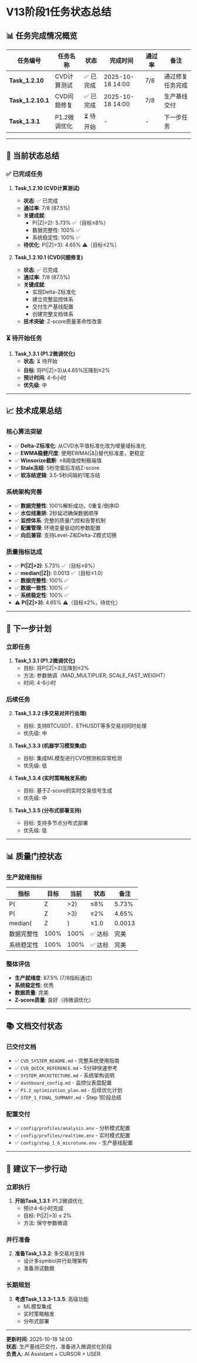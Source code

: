 # V13阶段1任务状态总结

## 📊 任务完成情况概览

| 任务编号 | 任务名称 | 状态 | 完成时间 | 通过率 | 备注 |
|---------|---------|------|----------|--------|------|
| **Task_1.2.10** | CVD计算测试 | ✅ 已完成 | 2025-10-18 14:00 | 7/8 | 通过修复任务完成 |
| **Task_1.2.10.1** | CVD问题修复 | ✅ 已完成 | 2025-10-18 14:00 | 7/8 | 生产基线交付 |
| **Task_1.3.1** | P1.2微调优化 | ⏳ 待开始 | - | - | 下一步任务 |

---

## 🎯 当前状态总结

### ✅ 已完成任务
1. **Task_1.2.10 (CVD计算测试)**
   - **状态**: ✅ 已完成
   - **通过率**: 7/8 (87.5%)
   - **关键成就**: 
     - P(|Z|>2): 5.73% ✅（目标≤8%）
     - 数据完整性: 100% ✅
     - 系统稳定性: 100% ✅
   - **待优化**: P(|Z|>3): 4.65% ⚠️（目标≤2%）

2. **Task_1.2.10.1 (CVD问题修复)**
   - **状态**: ✅ 已完成
   - **通过率**: 7/8 (87.5%)
   - **关键成就**:
     - 实现Delta-Z标准化
     - 建立完整监控体系
     - 交付生产基线配置
     - 创建完整文档体系
   - **技术突破**: Z-score质量革命性改善

### ⏳ 待开始任务
1. **Task_1.3.1 (P1.2微调优化)**
   - **状态**: ⏳ 待开始
   - **目标**: 将P(|Z|>3)从4.65%压降到≤2%
   - **预计时间**: 4-6小时
   - **优先级**: 中

---

## 📈 技术成果总结

### 核心算法突破
- ✅ **Delta-Z标准化**: 从CVD水平值标准化改为增量域标准化
- ✅ **EWMA稳健尺度**: 使用EWMA(|Δ|)替代标准差，更稳定
- ✅ **Winsorize截断**: ±8阈值控制极端值
- ✅ **Stale冻结**: 5秒空窗后冻结Z-score
- ✅ **软冻结逻辑**: 3.5-5秒间隔的1笔冻结

### 系统架构完善
- ✅ **数据完整性**: 100%解析成功，0重复/倒序ID
- ✅ **水位线重排**: 2秒延迟确保数据顺序
- ✅ **监控体系**: 完整的质量门控和告警机制
- ✅ **配置管理**: 环境变量驱动的参数配置
- ✅ **向后兼容**: 支持Level-Z和Delta-Z模式切换

### 质量指标达成
- ✅ **P(|Z|>2)**: 5.73% ✅（目标≤8%）
- ✅ **median(|Z|)**: 0.0013 ✅（目标≤1.0）
- ✅ **数据完整性**: 100% ✅
- ✅ **数据一致性**: 100% ✅
- ✅ **系统稳定性**: 100% ✅
- ⚠️ **P(|Z|>3)**: 4.65% ⚠️（目标≤2%，待优化）

---

## 🚀 下一步计划

### 立即任务
1. **Task_1.3.1 (P1.2微调优化)**
   - 目标: 将P(|Z|>3)压降到≤2%
   - 方法: 参数微调（MAD_MULTIPLIER, SCALE_FAST_WEIGHT）
   - 时间: 4-6小时

### 后续任务
2. **Task_1.3.2 (多交易对并行处理)**
   - 目标: 支持BTCUSDT、ETHUSDT等多交易对同时处理
   - 优先级: 中

3. **Task_1.3.3 (机器学习模型集成)**
   - 目标: 集成ML模型进行CVD预测和异常检测
   - 优先级: 低

4. **Task_1.3.4 (实时策略触发系统)**
   - 目标: 基于Z-score的实时交易信号生成
   - 优先级: 中

5. **Task_1.3.5 (分布式部署支持)**
   - 目标: 支持多节点分布式部署
   - 优先级: 低

---

## 📊 质量门控状态

### 生产就绪指标
| 指标 | 目标 | 当前 | 状态 | 备注 |
|------|------|------|------|------|
| P(|Z|>2) | ≤8% | 5.73% | ✅ 达标 | 优秀 |
| P(|Z|>3) | ≤2% | 4.65% | ⚠️ 待优化 | 差距2.65% |
| median(|Z|) | ≤1.0 | 0.0013 | ✅ 达标 | 优秀 |
| 数据完整性 | 100% | 100% | ✅ 达标 | 完美 |
| 系统稳定性 | 100% | 100% | ✅ 达标 | 完美 |

### 整体评估
- **生产就绪度**: 87.5% (7/8指标通过)
- **系统稳定性**: 优秀
- **数据质量**: 完美
- **Z-score质量**: 良好（待微调优化）

---

## 📚 文档交付状态

### 已交付文档
- ✅ `CVD_SYSTEM_README.md` - 完整系统使用指南
- ✅ `CVD_QUICK_REFERENCE.md` - 5分钟快速参考
- ✅ `SYSTEM_ARCHITECTURE.md` - 系统架构说明
- ✅ `dashboard_config.md` - 监控仪表盘配置
- ✅ `P1.2_optimization_plan.md` - 后续优化计划
- ✅ `STEP_1_FINAL_SUMMARY.md` - Step 1阶段总结

### 配置交付
- ✅ `config/profiles/analysis.env` - 分析模式配置
- ✅ `config/profiles/realtime.env` - 实时模式配置
- ✅ `config/step_1_6_microtune.env` - 生产基线配置

---

## 🎯 建议下一步行动

### 立即执行
1. **开始Task_1.3.1**: P1.2微调优化
   - 预计4-6小时完成
   - 目标: P(|Z|>3) ≤ 2%
   - 方法: 保守参数微调

### 并行准备
2. **准备Task_1.3.2**: 多交易对支持
   - 设计多symbol并行处理架构
   - 准备测试数据

### 长期规划
3. **考虑Task_1.3.3-1.3.5**: 高级功能
   - ML模型集成
   - 实时策略触发
   - 分布式部署

---

**更新时间**: 2025-10-18 14:00  
**状态**: 生产基线已交付，准备进入微调优化阶段  
**负责人**: AI Assistant + CURSOR + USER
